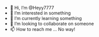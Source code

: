 - 👋 Hi, I’m @Heyy7777
- 👀 I’m interested in something
- 🌱 I’m currently learning something
- 💞️ I’m looking to collaborate on someone
- 📫 How to reach me ... No way!

<!---
Heyy7777/Heyy7777 is a ✨ special ✨ repository because its `README.md` (this file) appears on your GitHub profile.
You can click the Preview link to take a look at your changes.
--->
